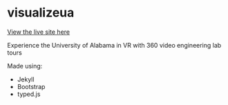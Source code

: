 # visualizeua
[View the live site here](https://ajzeller.github.io/visualizeua/)

Experience the University of Alabama in VR with 360 video engineering lab tours

Made using:
- Jekyll
- Bootstrap
- typed.js
